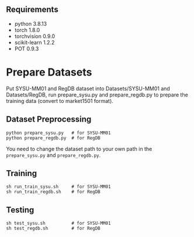 ## Requirements
- python 3.8.13
- torch 1.8.0
- torchvision 0.9.0
- scikit-learn 1.2.2
- POT 0.9.3

# Prepare Datasets
Put SYSU-MM01 and RegDB dataset into Datasets/SYSU-MM01 and Datasets/RegDB, run prepare\_sysu.py and prepare\_regdb.py to prepare the training data (convert to market1501 format).

## Dataset Preprocessing
```shell
python prepare_sysu.py   # for SYSU-MM01
python prepare_regdb.py  # for RegDB
```
You need to change the dataset path to your own path in the `prepare_sysu.py` and `prepare_regdb.py`.


## Training
```shell
sh run_train_sysu.sh     # for SYSU-MM01
sh run_train_regdb.sh    # for RegDB
```
## Testing
```shell
sh test_sysu.sh          # for SYSU-MM01
sh test_regdb.sh         # for RegDB
```
